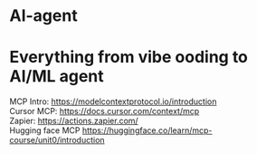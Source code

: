 # AI-agent
# Everything from vibe ooding to AI/ML agent

MCP Intro: https://modelcontextprotocol.io/introduction  
Cursor MCP: https://docs.cursor.com/context/mcp  
Zapier: https://actions.zapier.com/  
Hugging face MCP  https://huggingface.co/learn/mcp-course/unit0/introduction


